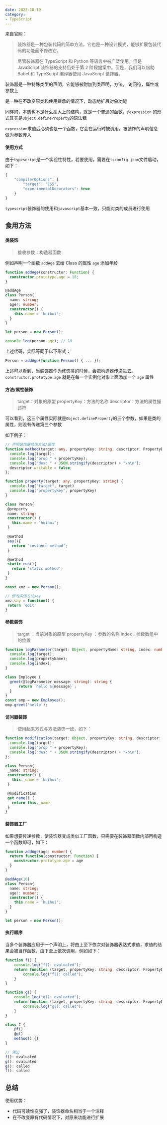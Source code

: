 ```yaml
---
date: 2022-10-19
category:
- TypeScript
---
```


来自官网：

> 装饰器是一种包装代码的简单方法，它也是一种设计模式，能够扩展包装代码的功能而不修改它。
>
> 尽管装饰器在 TypeScript 和 Python 等语言中被广泛使用，但是 JavaScript 装饰器的支持仍处于第 2 阶段提案中。但是，我们可以借助 Babel 和 TypeScript 编译器使用 JavaScript 装饰器。

装饰器是一种特殊类型的声明，它能够被附加到类声明，方法， 访问符，属性或参数上

是一种在不改变原类和使用继承的情况下，动态地扩展对象功能

同样的，本质也不是什么高大上的结构，就是一个普通的函数，`@expression` 的形式其实是`Object.defineProperty`的语法糖

`expression`求值后必须也是一个函数，它会在运行时被调用，被装饰的声明信息做为参数传入

#### 使用方式

由于`typescript`是一个实验性特性，若要使用，需要在`tsconfig.json`文件启动，如下：

```ts
{
    "compilerOptions": {
        "target": "ES5",
        "experimentalDecorators": true
    }
}
```

`typescript`装饰器的使用和`javascript`基本一致，只能对类的成员进行使用

## 食用方法

### 

#### 类装饰

> 接收参数：构造器函数

例如声明一个函数 `addAge` 去给 Class 的属性 `age` 添加年龄

```ts
function addAge(constructor: Function) {
  constructor.prototype.age = 18;
}

@addAge
class Person{
  name: string;
  age!: number;
  constructor() {
    this.name = 'huihui';
  }
}

let person = new Person();

console.log(person.age); // 18
```

上述代码，实际等同于以下形式：

```ts
Person = addAge(function Person() { ... });
```

上述可以看到，当装饰器作为修饰类的时候，会把构造器传递进去。 `constructor.prototype.age` 就是在每一个实例化对象上面添加一个 `age` 属性

#### 方法/属性装饰

> target：对象的原型
> propertyKey：方法的名称
> descriptor：方法的属性描述符

可以看到，这三个属性实际就是`Object.defineProperty`的三个参数，如果是类的属性，则没有传递第三个参数

如下例子：

```ts
// 声明装饰器修饰方法/属性
function method(target: any, propertyKey: string, descriptor: PropertyDescriptor) {
  console.log(target);
  console.log("prop " + propertyKey);
  console.log("desc " + JSON.stringify(descriptor) + "\n\n");
  descriptor.writable = false;
};

function property(target: any, propertyKey: string) {
  console.log("target", target)
  console.log("propertyKey", propertyKey)
}

class Person{
 @property
 name: string;
 constructor() {
   this.name = 'huihui';
 }

 @method
 say(){
   return 'instance method';
 }

 @method
 static run(){
   return 'static method';
 }
}

const xmz = new Person();

// 修改实例方法say
xmz.say = function() {
 return 'edit'
}
```

#### 参数装饰

> target ：当前对象的原型
> propertyKey ：参数的名称
> index：参数数组中的位置

```ts
function logParameter(target: Object, propertyName: string, index: number) {
  console.log(target);
  console.log(propertyName);
  console.log(index);
}

class Employee {
  greet(@logParameter message: string): string {
      return `hello ${message}`;
  }
}
const emp = new Employee();
emp.greet('hello');
```

#### 访问器装饰

> 使用起来方式与方法装饰一致，如下：

```ts
function modification(target: Object, propertyKey: string, descriptor: PropertyDescriptor) {
  console.log(target);
  console.log("prop " + propertyKey);
  console.log("desc " + JSON.stringify(descriptor) + "\n\n");
};

class Person{
 _name: string;
 constructor() {
   this._name = 'huihui';
 }

 @modification
 get name() {
   return this._name
 }
}
```

#### 装饰器工厂

如果想要传递参数，使装饰器变成类似工厂函数，只需要在装饰器函数内部再构造一个函数即可，如下：

```ts
function addAge(age: number) {
  return function(constructor: Function) {
    constructor.prototype.age = age
  }
}

@addAge(10)
class Person{
  name: string;
  age!: number;
  constructor() {
    this.name = 'huihui';
  }
}

let person = new Person();
```

#### 执行顺序

当多个装饰器应用于一个声明上，将由上至下依次对装饰器表达式求值，求值的结果会被当作函数，由下至上依次调用，例如如下：

```ts
function f() {
    console.log("f(): evaluated");
    return function (target, propertyKey: string, descriptor: PropertyDescriptor) {
        console.log("f(): called");
    }
}

function g() {
    console.log("g(): evaluated");
    return function (target, propertyKey: string, descriptor: PropertyDescriptor) {
        console.log("g(): called");
    }
}

class C {
    @f()
    @g()
    method() {}
}

// 输出
f(): evaluated
g(): evaluated
g(): called
f(): called
```

## 总结

使用优势：

- 代码可读性变强了，装饰器命名相当于一个注释
- 在不改变原有代码情况下，对原来功能进行扩展
